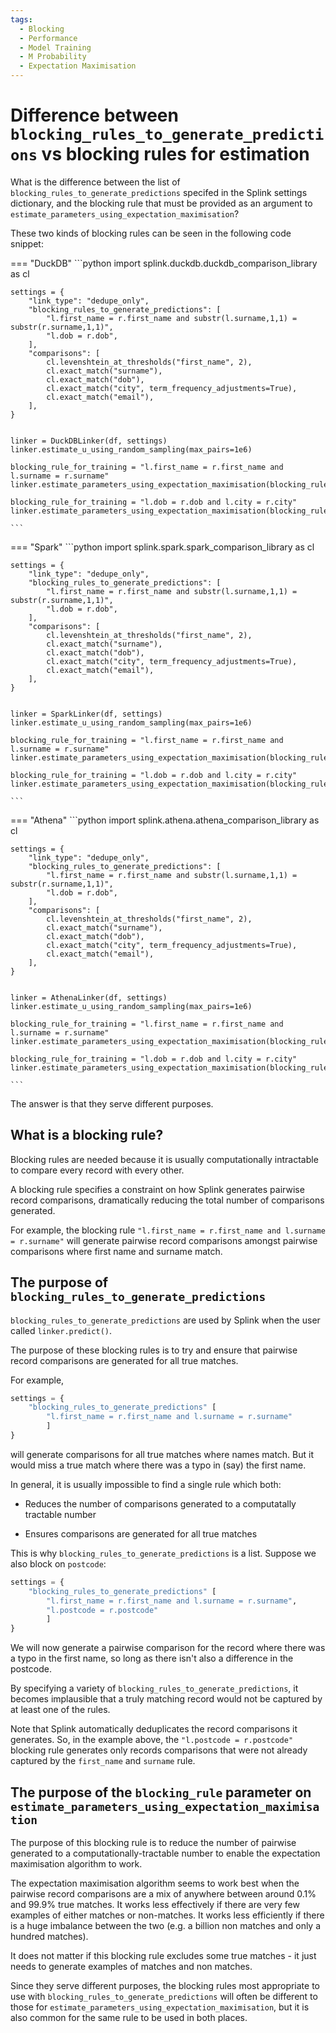 ```yaml
---
tags:
  - Blocking
  - Performance
  - Model Training
  - M Probability
  - Expectation Maximisation
---
```


# Difference between `blocking_rules_to_generate_predictions` vs blocking rules for estimation

What is the difference between the list of `blocking_rules_to_generate_predictions` specifed in the Splink settings dictionary, and the blocking rule that must be provided as an argument to `estimate_parameters_using_expectation_maximisation`?

These two kinds of blocking rules can be seen in the following code snippet:

=== "DuckDB"
    ```python
    import splink.duckdb.duckdb_comparison_library as cl

    settings = {
        "link_type": "dedupe_only",
        "blocking_rules_to_generate_predictions": [
            "l.first_name = r.first_name and substr(l.surname,1,1) = substr(r.surname,1,1)",
            "l.dob = r.dob",
        ],
        "comparisons": [
            cl.levenshtein_at_thresholds("first_name", 2),
            cl.exact_match("surname"),
            cl.exact_match("dob"),
            cl.exact_match("city", term_frequency_adjustments=True),
            cl.exact_match("email"),
        ],
    }


    linker = DuckDBLinker(df, settings)
    linker.estimate_u_using_random_sampling(max_pairs=1e6)

    blocking_rule_for_training = "l.first_name = r.first_name and l.surname = r.surname"
    linker.estimate_parameters_using_expectation_maximisation(blocking_rule_for_training)

    blocking_rule_for_training = "l.dob = r.dob and l.city = r.city"
    linker.estimate_parameters_using_expectation_maximisation(blocking_rule_for_training)

    ```
=== "Spark"
    ```python
    import splink.spark.spark_comparison_library as cl

    settings = {
        "link_type": "dedupe_only",
        "blocking_rules_to_generate_predictions": [
            "l.first_name = r.first_name and substr(l.surname,1,1) = substr(r.surname,1,1)",
            "l.dob = r.dob",
        ],
        "comparisons": [
            cl.levenshtein_at_thresholds("first_name", 2),
            cl.exact_match("surname"),
            cl.exact_match("dob"),
            cl.exact_match("city", term_frequency_adjustments=True),
            cl.exact_match("email"),
        ],
    }


    linker = SparkLinker(df, settings)
    linker.estimate_u_using_random_sampling(max_pairs=1e6)

    blocking_rule_for_training = "l.first_name = r.first_name and l.surname = r.surname"
    linker.estimate_parameters_using_expectation_maximisation(blocking_rule_for_training)

    blocking_rule_for_training = "l.dob = r.dob and l.city = r.city"
    linker.estimate_parameters_using_expectation_maximisation(blocking_rule_for_training)

    ```
=== "Athena"
    ```python
    import splink.athena.athena_comparison_library as cl

    settings = {
        "link_type": "dedupe_only",
        "blocking_rules_to_generate_predictions": [
            "l.first_name = r.first_name and substr(l.surname,1,1) = substr(r.surname,1,1)",
            "l.dob = r.dob",
        ],
        "comparisons": [
            cl.levenshtein_at_thresholds("first_name", 2),
            cl.exact_match("surname"),
            cl.exact_match("dob"),
            cl.exact_match("city", term_frequency_adjustments=True),
            cl.exact_match("email"),
        ],
    }


    linker = AthenaLinker(df, settings)
    linker.estimate_u_using_random_sampling(max_pairs=1e6)

    blocking_rule_for_training = "l.first_name = r.first_name and l.surname = r.surname"
    linker.estimate_parameters_using_expectation_maximisation(blocking_rule_for_training)

    blocking_rule_for_training = "l.dob = r.dob and l.city = r.city"
    linker.estimate_parameters_using_expectation_maximisation(blocking_rule_for_training)

    ```

The answer is that they serve different purposes.

## What is a blocking rule?

Blocking rules are needed because it is usually computationally intractable to compare every record with every other.

A blocking rule specifies a constraint on how Splink generates pairwise record comparisons, dramatically reducing the total number of comparisons generated.

For example, the blocking rule `"l.first_name = r.first_name and l.surname = r.surname"` will generate pairwise record comparisons amongst pairwise comparisons where first name and surname match.

## The purpose of `blocking_rules_to_generate_predictions`

`blocking_rules_to_generate_predictions` are used by Splink when the user called `linker.predict()`.

The purpose of these blocking rules is to try and ensure that pairwise record comparisons are generated for all true matches.

For example,

```python
settings = {
    "blocking_rules_to_generate_predictions" [
        "l.first_name = r.first_name and l.surname = r.surname"
        ]
}
```

will generate comparisons for all true matches where names match. But it would miss a true match where there was a typo in (say) the first name.

In general, it is usually impossible to find a single rule which both:

- Reduces the number of comparisons generated to a computatally tractable number

- Ensures comparisons are generated for all true matches

This is why `blocking_rules_to_generate_predictions` is a list. Suppose we also block on `postcode`:

```python
settings = {
    "blocking_rules_to_generate_predictions" [
        "l.first_name = r.first_name and l.surname = r.surname",
        "l.postcode = r.postcode"
        ]
}
```

We will now generate a pairwise comparison for the record where there was a typo in the first name, so long as there isn't also a difference in the postcode.

By specifying a variety of `blocking_rules_to_generate_predictions`, it becomes implausible that a truly matching record would not be captured by at least one of the rules.

Note that Splink automatically deduplicates the record comparisons it generates. So, in the example above, the `"l.postcode = r.postcode"` blocking rule generates only records comparisons that were not already captured by the `first_name` and `surname` rule.

## The purpose of the `blocking_rule` parameter on `estimate_parameters_using_expectation_maximisation`

The purpose of this blocking rule is to reduce the number of pairwise generated to a computationally-tractable number to enable the expectation maximisation algorithm to work.

The expectation maximisation algorithm seems to work best when the pairwise record comparisons are a mix of anywhere between around 0.1% and 99.9% true matches. It works less effectively if there are very few examples of either matches or non-matches. It works less efficiently if there is a huge imbalance between the two (e.g. a billion non matches and only a hundred matches).

It does not matter if this blocking rule excludes some true matches - it just needs to generate examples of matches and non matches.

Since they serve different purposes, the blocking rules most appropriate to use with `blocking_rules_to_generate_predictions` will often be different to those for `estimate_parameters_using_expectation_maximisation`, but it is also common for the same rule to be used in both places.
